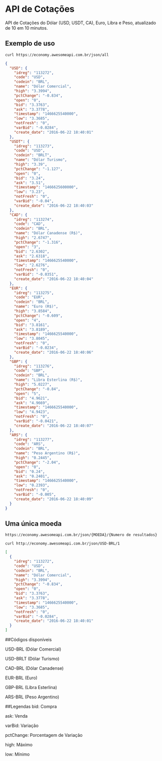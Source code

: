 # API de Cotações
API de Cotações do Dólar (USD, USDT, CA), Euro, Libra e Peso, atualizado de 10 em 10 minutos.

## Exemplo de uso

```
curl https://economy.awesomeapi.com.br/json/all
```
```json
{
  "USD": {
    "idreg": "113272",
    "code": "USD",
    "codein": "BRL",
    "name": "Dólar Comercial",
    "high": "3.3994",
    "pctChange": "-0.834",
    "open": "0",
    "bid": "3.3763",
    "ask": "3.3778",
    "timestamp": "1466625540000",
    "low": "3.3685",
    "notFresh": "0",
    "varBid": "-0.0284",
    "create_date": "2016-06-22 18:40:01"
  },
  "USDT": {
    "idreg": "113273",
    "code": "USD",
    "codein": "BRLT",
    "name": "Dólar Turismo",
    "high": "3.39",
    "pctChange": "-1.127",
    "open": "0",
    "bid": "3.24",
    "ask": "3.51",
    "timestamp": "1466625600000",
    "low": "3.23",
    "notFresh": "0",
    "varBid": "-0.04",
    "create_date": "2016-06-22 18:40:03"
  },
  "CAD": {
    "idreg": "113274",
    "code": "CAD",
    "codein": "BRL",
    "name": "Dólar Canadense (R$)",
    "high": "2.6747",
    "pctChange": "-1.316",
    "open": "3",
    "bid": "2.6302",
    "ask": "2.6318",
    "timestamp": "1466625540000",
    "low": "2.6276",
    "notFresh": "0",
    "varBid": "-0.0351",
    "create_date": "2016-06-22 18:40:04"
  },
  "EUR": {
    "idreg": "113275",
    "code": "EUR",
    "codein": "BRL",
    "name": "Euro (R$)",
    "high": "3.8584",
    "pctChange": "-0.609",
    "open": "4",
    "bid": "3.8161",
    "ask": "3.8189",
    "timestamp": "1466625540000",
    "low": "3.8045",
    "notFresh": "0",
    "varBid": "-0.0234",
    "create_date": "2016-06-22 18:40:06"
  },
  "GBP": {
    "idreg": "113276",
    "code": "GBP",
    "codein": "BRL",
    "name": "Libra Esterlina (R$)",
    "high": "5.0227",
    "pctChange": "-0.84",
    "open": "5",
    "bid": "4.9621",
    "ask": "4.9669",
    "timestamp": "1466625540000",
    "low": "4.9423",
    "notFresh": "0",
    "varBid": "-0.0421",
    "create_date": "2016-06-22 18:40:07"
  },
  "ARS": {
    "idreg": "113277",
    "code": "ARS",
    "codein": "BRL",
    "name": "Peso Argentino (R$)",
    "high": "0.2445",
    "pctChange": "-2.04",
    "open": "0",
    "bid": "0.24",
    "ask": "0.2401",
    "timestamp": "1466625540000",
    "low": "0.2393",
    "notFresh": "0",
    "varBid": "-0.005",
    "create_date": "2016-06-22 18:40:09"
  }
}
```

## Uma única moeda
```
https://economy.awesomeapi.com.br/json/{MOEDA}/{Numero de resultados}
```
```
curl http://economy.awesomeapi.com.br/json/USD-BRL/1
```
```json
[
  {
    "idreg": "113272",
    "code": "USD",
    "codein": "BRL",
    "name": "Dólar Comercial",
    "high": "3.3994",
    "pctChange": "-0.834",
    "open": "0",
    "bid": "3.3763",
    "ask": "3.3778",
    "timestamp": "1466625540000",
    "low": "3.3685",
    "notFresh": "0",
    "varBid": "-0.0284",
    "create_date": "2016-06-22 18:40:01"
  }
]
```

##Códigos disponíveis

USD-BRL (Dólar Comercial)

USD-BRLT (Dólar Turismo)

CAD-BRL (Dólar Canadense)

EUR-BRL (Euro)

GBP-BRL (Libra Esterlina)

ARS-BRL (Peso Argentino)

##Legendas
bid: Compra

ask: Venda

varBid: Variação

pctChange: Porcentagem de Variação

high: Máximo

low: Mínimo

